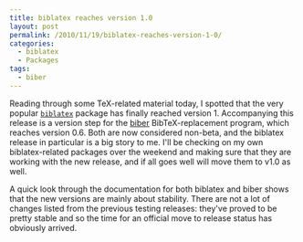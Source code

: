 ```yaml
---
title: biblatex reaches version 1.0
layout: post
permalink: /2010/11/19/biblatex-reaches-version-1-0/
categories:
  - biblatex
  - Packages
tags:
  - biber
---
```

Reading through some TeX-related material today, I spotted that the very popular [`biblatex`](https://ctan.org/pkg/biblatex) package has finally reached version 1. Accompanying this release is a version step for the [biber](http://biblatex-biber.sourceforge.net/) BibTeX-replacement program, which reaches version 0.6. Both are now considered non-beta, and the biblatex release in particular is a big story to me. I'll be checking on my own biblatex-related packages over the weekend and making sure that they are working with the new release, and if all goes well will move them to v1.0 as well.

A quick look through the documentation for both biblatex and biber shows that the new versions are mainly about stability. There are not a lot of changes listed from the previous testing releases: they've proved to be pretty stable and so the time for an official move to release status has obviously arrived.
